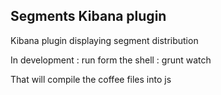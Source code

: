 Segments Kibana plugin
----------------------
Kibana plugin displaying segment distribution


In development :
run form the shell :
grunt watch

That will compile the coffee files into js 
